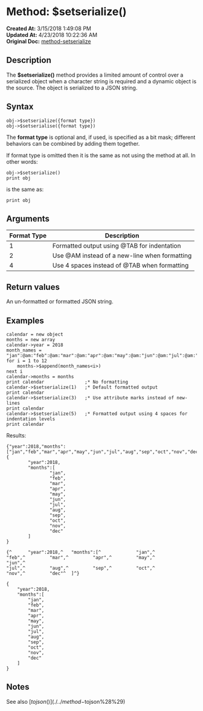 # Method: $setserialize()

**Created At:** 3/15/2018 1:49:08 PM  
**Updated At:** 4/23/2018 10:22:36 AM  
**Original Doc:** [method-setserialize](https://docs.jbase.com/42948-dynamic-objects/method-setserialize)  


## Description

The **$setserialize()** method provides a limited amount of control over a serialized object when a character string is required and a dynamic object is the source. The object is serialized to a JSON string.



## Syntax

```
obj->$setserialize({format type})
obj->$setserialise({format type})
```

The **format type** is optional and, if used, is specified as a bit mask; different behaviors can be combined by adding them together.

If format type is omitted then it is the same as not using the method at all. In other words:

```
obj->$setserialize()
print obj
```

is the same as:

```
print obj
```



## Arguments




| Format Type<br> | Description<br> |
| --- | --- |
| 1<br> | Formatted output using @TAB for indentation<br> |
| 2<br> | Use @AM instead of a new-line when formatting<br> |
| 4<br> | Use 4 spaces instead of @TAB when formatting<br> |




## Return values

An un-formatted or formatted JSON string.



## Examples

```
calendar = new object
months = new array
calendar->year = 2018
month_names = "jan":@am:"feb":@am:"mar":@am:"apr":@am:"may":@am:"jun":@am:"jul":@am:"aug":@am:"sep":@am:"oct":@am:"nov":@am:"dec"
for i = 1 to 12
    months->$append(month_names<i>)
next i
calendar->months = months
print calendar               ;* No formatting
calendar->$setserialize(1)   ;* Default formatted output
print calendar
calendar->$setserialize(3)   ;* Use attribute marks instead of new-lines
print calendar
calendar->$setserialize(5)   ;* Formatted output using 4 spaces for indentation levels
print calendar
```

Results:

```
{"year":2018,"months":["jan","feb","mar","apr","may","jun","jul","aug","sep","oct","nov","dec"]}
{
        "year":2018,
        "months":[
                "jan",
                "feb",
                "mar",
                "apr",
                "may",
                "jun",
                "jul",
                "aug",
                "sep",
                "oct",
                "nov",
                "dec"
        ]
}

{^      "year":2018,^   "months":[^             "jan",^         "feb",^         "mar",^         "apr",^         "may",^         "jun",^
"jul",^         "aug",^         "sep",^         "oct",^         "nov",^         "dec"^  ]^}

{
    "year":2018,
    "months":[
        "jan",
        "feb",
        "mar",
        "apr",
        "may",
        "jun",
        "jul",
        "aug",
        "sep",
        "oct",
        "nov",
        "dec"
    ]
}
```



## Notes

See also [$tojson()](./../method-$tojson%28%29)
